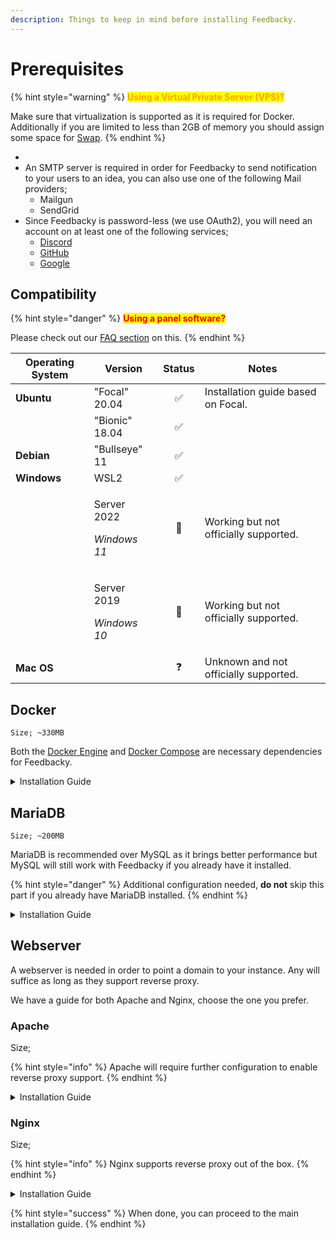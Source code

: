 ```yaml
---
description: Things to keep in mind before installing Feedbacky.
---
```


# Prerequisites

{% hint style="warning" %}
<mark style="color:orange;">**Using a Virtual Private Server (VPS)?**</mark>

Make sure that virtualization is supported as it is required for Docker. Additionally if you are limited to less than 2GB of memory you should assign some space for [Swap](https://www.digitalocean.com/community/tutorials/how-to-add-swap-space-on-ubuntu-20-04).
{% endhint %}

*
* An SMTP server is required in order for Feedbacky to send notification to your users to an idea, you can also use one of the following Mail providers;
  * Mailgun
  * SendGrid
* Since Feedbacky is password-less (we use OAuth2), you will need an account on at least one of the following services;
  * [Discord](https://discord.com)
  * [GitHub](https://github.com)
  * [Google](https://www.google.com)

## Compatibility

{% hint style="danger" %}
<mark style="color:red;">**Using a panel software?**</mark>

Please check out our [FAQ section](../../project-overview/frequently-asked-questions.md#can-i-host-feedbacky-on-x-panel) on this.
{% endhint %}

| Operating System | Version                                        | Status | Notes                                 |
| ---------------- | ---------------------------------------------- | :----: | ------------------------------------- |
| **Ubuntu**       | "Focal" 20.04                                  |    ✅   | Installation guide based on Focal.    |
|                  | "Bionic" 18.04                                 |    ✅   |                                       |
| **Debian**       | "Bullseye" 11                                  |    ✅   |                                       |
| **Windows**      | WSL2                                           |    ✅   |                                       |
|                  | <p>​Server 2022 </p><p><em>Windows 11</em></p> |   🔧   | Working but not officially supported. |
|                  | <p>​Server 2019</p><p><em>Windows 10</em></p>  |   🔧   | Working but not officially supported. |
| **Mac OS**       |                                                |    ❓   | Unknown and not officially supported. |

## Docker

`Size; ~330MB`

Both the [Docker Engine](https://docs.docker.com/engine/install/ubuntu/) and [Docker Compose](https://docs.docker.com/compose/install/) are necessary dependencies for Feedbacky.

<details>

<summary>Installation Guide</summary>

1\. Make sure that your system is up to date.

```
sudo apt update -y
```

2\. Docker requires some dependencies to be installed on your system.

```
 sudo apt install -y ca-certificates curl gnupg lsb-release
```

3\. Add Docker's official GPG key.

```
curl -fsSL https://download.docker.com/linux/ubuntu/gpg | sudo gpg --dearmor -o /usr/share/keyrings/docker-archive-keyring.gpg
```

4\. Use Docker's stable repository.

```
echo \
  "deb [arch=$(dpkg --print-architecture) signed-by=/usr/share/keyrings/docker-archive-keyring.gpg] https://download.docker.com/linux/ubuntu \
  $(lsb_release -cs) stable" | sudo tee /etc/apt/sources.list.d/docker.list > /dev/null
```

5\. Update your system.

```
sudo apt update -y
```

6\. Install Docker Engine and it's related packages.

```
sudo apt install -y docker-ce docker-ce-cli containerd.io
```

7\. Test that the Docker Engine was successfully installed.

```
sudo docker run hello-world
```

8\. Download the Docker Compose repository.

```
sudo curl -L "https://github.com/docker/compose/releases/download/1.29.2/docker-compose-$(uname -s)-$(uname -m)" -o /usr/local/bin/docker-compose
```

9\. Change the permission of downloaded Docker Compose binaries.

```
sudo chmod +x /usr/local/bin/docker-compose
```

10\. Test that Docker Compose was successfully installed.&#x20;

```
docker-compose --version
```

</details>

## MariaDB

`Size; ~200MB`

MariaDB is recommended over MySQL as it brings better performance but MySQL will still work with Feedbacky if you already have it installed.

{% hint style="danger" %}
Additional configuration needed, **do not** skip this part if you already have MariaDB installed.
{% endhint %}

<details>

<summary>Installation Guide</summary>

1\. Update your system.

```
sudo apt update -y
```

2\. Install the MariaDB server package.

```
sudo apt install -y mariadb-server
```

3\. Run and go through the security script.

```
sudo mysql_secure_installation
```

The script will ask you to set a root password, press `N` to skip it. The root password is already tied to the system on Ubuntu and changing it could result in MariaDB breaking.

### Additional Configuration

Docker will treat your container as a remote machine, we need to change the value of `bind-address`  in order to accept non localhost connections.

4\. Edit your `50-server.cnf`.

```
sudo nano /etc/mysql/mariadb.conf.d/50-server.cnf
```

5\. Change the value of `bind-address` to `0.0.0.0`.

{% code title="50-server.cnf" %}
```
bind-address            = 0.0.0.0
```
{% endcode %}

6\. Save the file with `CTRL` + `S` and exit nano with `CTRL` + `C`.

7\. Restart MariaDB.

```
sudo systemctl restart mariadb-server
```

</details>

## Webserver

A webserver is needed in order to point a domain to your instance. Any will suffice as long as they support reverse proxy.

We have a guide for both Apache and Nginx, choose the one you prefer.&#x20;

### Apache

Size;

{% hint style="info" %}
Apache will require further configuration to enable reverse proxy support.
{% endhint %}

<details>

<summary>Installation Guide</summary>

1\. Update your system.

```
sudo apt update -y
```

2\. Install the Apache package.

```
sudo apt install -y apache2
```

3\. Verify that Apache is running.

```
sudo systemctl status apache2
```

</details>

### Nginx

Size;

{% hint style="info" %}
Nginx supports reverse proxy out of the box.
{% endhint %}

<details>

<summary>Installation Guide</summary>

1\. Update your system.

```
sudo apt update -y
```

2\. Install the Nginx package.

```
sudo apt install -y nginx
```

3\. Verify that Nginx is running.

```
sudo systemctl status nginx
```

</details>

{% hint style="success" %}
When done, you can proceed to the main installation guide.
{% endhint %}
